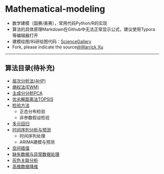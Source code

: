 # Mathematical-modeling

- 数学建模（国赛/美赛），常用代码Python/R的实现
- 算法的具体原理Markdown在Github中无法正常显示公式，建议使用Typora等编辑器打开
- 建模绘图/科研绘图代码：[ScienceGallery](https://github.com/xwj770427414/ScienceGallery)
- Fork, please indicate the source[@Warrick Xu](https://github.com/xwj770427414)

----------------------

## 算法目录(待补充)

- [层次分析法(AHP)](https://github.com/xwj770427414/Mathematical-modeling/tree/main/层次分析法AHP) 
- [熵权法(EWM)](https://github.com/xwj770427414/Mathematical-modeling/tree/main/熵权法EWM)
- [主成分分析PCA](https://github.com/xwj770427414/Mathematical-modeling/tree/main/主成分分析PCA)
- [优劣解距离法TOPSIS](https://github.com/xwj770427414/Mathematical-modeling/tree/main/优劣解距离法TOPSIS)
- [检验方法](https://github.com/xwj770427414/Mathematical-modeling/tree/main/检验方法) 
  - 正态分布检验
  - 非参数假设检验
- [多元回归](https://github.com/xwj770427414/Mathematical-modeling/tree/main/多元回归) 
- [时间序列分析与预测](https://github.com/xwj770427414/Mathematical-modeling/tree/main/时间序列分析与预测)
  - 时间序列处理
  - ARIMA建模与预测
- [空间插值](https://github.com/xwj770427414/Mathematical-modeling/tree/main/空间插值)
- [缺失数据与异常数据处理](https://github.com/xwj770427414/Mathematical-modeling/tree/main/缺失数据与异常数据处理)
- [灰色关联分析](https://github.com/xwj770427414/Mathematical-modeling/tree/main/灰色关联分析)
- [高维数据降维](https://github.com/xwj770427414/Mathematical-modeling/tree/main/高维数据降维)